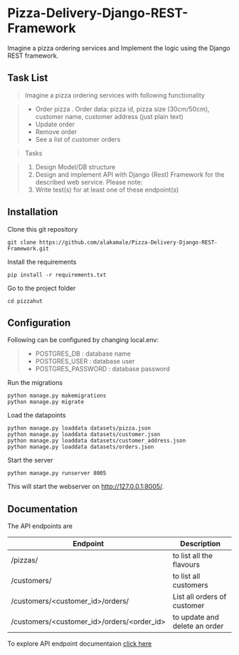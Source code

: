 # Pizza-Delivery-Django-REST-Framework
Imagine a pizza ordering services and Implement the logic using the Django REST framework.

## Task List
>Imagine a pizza ordering services with following functionality

>- Order pizza . Order data: pizza id, pizza size (30cm/50cm), customer name, customer address (just plain text)
>- Update order
>- Remove order
>- See a list of customer orders

>Tasks

>1. Design Model/DB structure
>2. Design and implement API with Django (Rest) Framework for the described web service. Please note:
>3. Write test(s) for at least one of these endpoint(s)

## Installation
Clone this git repository
```
git clone https://github.com/alakamale/Pizza-Delivery-Django-REST-Framework.git
```
Install the requirements
```
pip install -r requirements.txt
```
Go to the project folder
```
cd pizzahut
```
## Configuration
Following can be configured by changing local.env:
>- POSTGRES_DB : database name
>- POSTGRES_USER : database user 
>- POSTGRES_PASSWORD : database password

Run the migrations
```
python manage.py makemigrations
python manage.py migrate
```
Load the datapoints
```
python manage.py loaddata datasets/pizza.json
python manage.py loaddata datasets/customer.json
python manage.py loaddata datasets/customer_address.json
python manage.py loaddata datasets/orders.json
```
Start the server
```
python manage.py runserver 8005
```
This will start the webserver on http://127.0.0.1:8005/.
## Documentation
The API endpoints are

| Endpoint   | Description |
|------------|-----------|
| /pizzas/ | to list all the flavours|
| /customers/ | to list all customers |
| /customers/<customer_id>/orders/ | List all orders of customer |
| /customers/<customer_id>/orders/<order_id> | to update and delete an order |

To explore API endpoint documentaion [click here](https://documenter.getpostman.com/view/9384645/SW18wuw6?version=latest)
